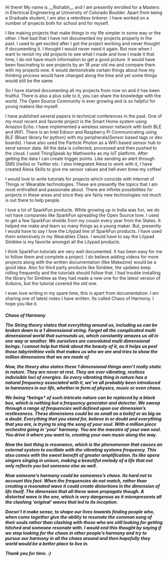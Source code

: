<p>
Hi there!
My name is __Rishabh__ and I am presently enrolled for a Masters in Electrical Engineering at University of Colorado Boulder.
Apart from being a Graduate student, I am also a relentless tinkerer. I have worked on a number of projects both for school and for myself.
</p>
<p>
I like making projects that make things in my life simpler in some way or the other.
I feel bad that I have not documented my projects properly in the past. I used to get excited after I got the project working and never thought if documenting it.
I thought I would never need it again.
But now when I want to revisit my old projects to see what I made and how I made it that time, I do not have much information to get a good picture.
It would have been fascinating to see projects by an 18 year old me and compare them with my projects now. It would demonstrate certain things about how my thinking process would have changed along the time and yet some things would still be the same.
</p>
<p>
So I have started documenting all my projects from now on and it has been fruitful. There is also a plus side to it, you can share the knowledge with the world.
The Open Source Community is ever growing and is so helpful for young makers like myself.
</p>
<p>
I have published several papers in technical conferences in the past. One of my most recent and favorite project is the Smart Home system using Amazon Echo. I have implemented a wireless sensor network with both BLE and WiFi.
There is an Intel Edison and Raspberry Pi Communicating using BLE (Bluez library for python) with my peripherals(Sensor based tags or dev boards). I have also used the Particle Photon as a WiFi based sensor hub to send sensor data. All the data is collected, processed and then pushed to the cloud. I used ThingSpeak by Mathworks as my IoT platform. After getting the data I can create trigger points. Like sending an alert through SMS (twilio) or Twitter etc. I also Integrated Alexa to work with it, I have created Alexa Skills to give me sensor values and hell even brew my coffee!
</p>
<p>
I would love to write tutorials for projects which coincide with Internet of Things or Wearable technologies. These are presently the topics that I am most enthralled and passionate about. There are infinite possibilities for projects in these areas and since they are fairly new technologies not much is out there to help people.
</p>
<p>
I love a lot of SparkFun products. While growing up in India was fun, we do not have companies like SparkFun spreading the Open Source love. I used to get a few SparkFun shields from my cousin every year from the States. It helped me make and learn so many things as a young maker.
But, presently I would have to say I love the Lilypad line of SparkFun products. I have used them extensively in my Wearables Class. I would have to say the Lilypad Simblee is my favorite amongst all the Lilypad products.
</p>
<p>
I think SparkFun tutorials are very well documented. It has been easy for me to follow them and complete a project. I do believe adding videos for more projects along with the written documentation (like Makezine) would be a good idea.
Also for third party products like Simblee, the updates keep rolling frequently and the tutorials should follow that. I had trouble installing the library for Simblee as they had made a new one for the latest version of Arduino, but the tutorial covered the old one.
</p>
<p>
I even love writing in my spare time, this is apart from documentation. I am sharing one of latest notes I have written. Its called Chaos of Harmony. I hope you like it.
</p>

<h5>Chaos of Harmony

<p>
The String theory states that everything around us, including us can be broken down to a 1 dimensional string.
Forget all the complicated multi dimensional world that surrounds us, which constantly amazes us all in one way or another. We ourselves are convoluted multi dimensional beings.
I cannot help but think about the beauty of it, as it helps us peel those labyrinthine veils that makes us who we are and tries to show the million dimensions that we are made of.
</p>
<p>
Now, the theory also states these 1 dimensional things aren’t really static in nature. They are never at rest. They are ever vibrating, restless indivisible loci of energies. So every vibrating thing in nature has a natural frequency associated with it, we’ve all probably been introduced to harmonics in our life, whether in form of physics, music or even chaos.
</p>
<p>
We being *beings* of such intricate nature can be replaced by a black box, which is nothing but a frequency generator and detector. We sweep through a range of frequencies well defined upon our dimension’s restlessness. These dimensions could be as small as a belief or as big as a doubt. Everything that you stand for, believe in or doubt and everything that you are, is trying to sing the song of your soul. With a million piece orchestra going in 'your' harmony. You are the maestro of your own soul. You drive it where you want to, creating your own music along the way.
</p>
<p>
Now the last thing is resonance, which is the phenomenon that causes an external system to oscillate with the vibrating systems frequency. This also comes with the sweet benefit of greater amplification. Its like opera singers singing in unison, making a beautiful melody of a life that not only reflects you but someone else as well.
</p>
<p>
Now someone’s harmony could be someones’s chaos. Its hard not to account this fact. When the frequencies do not match, rather than creating a resonated wave it could create distortions in the dimension of life itself. The dimension that all these wave propagate though. A distorted wave is the one, which is very dangerous as it misrepresents all the clashing ‘original' waves that led to its inception.
</p>
<p>
Doesn’t it make sense, to shape our lives towards finding people who, when come together give the ability to resonate the common song of their souls rather than clashing with those who are still looking for getting hitched and someone resonate with.
I would end this thought by saying if we stop looking for the chaos in other people’s harmony and try to pursue our harmony in all the chaos around and then hopefully they world would be a better place to live in.
</p>
<p>
Thank you for time. :)
